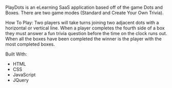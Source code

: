 PlayDots is an eLearning SaaS application based off of the game Dots and Boxes. There are two game modes (Standard and Create Your Own Trivia).

How To Play:
Two players will take turns joining two adjacent dots with a horizontal or vertical line. When a player completes the fourth side of a box they must answer a fun trivia question before the time on the clock runs out. When all the boxes have been completed the winner is the player with the most completed boxes.

Built With:
- HTML
- CSS
- JavaScript
- JQuery

